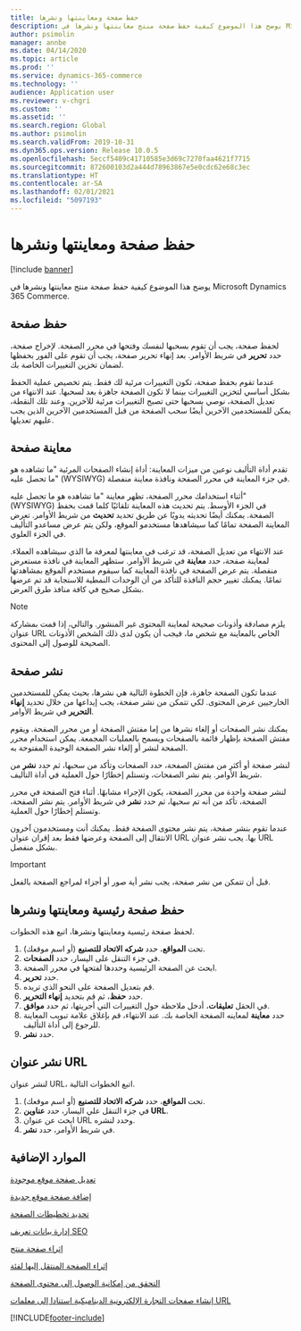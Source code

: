 ```yaml
---
title: حفظ صفحة ومعاينتها ونشرها
description: يوضح هذا الموضوع كيفية حفظ صفحة منتج معاينتها ونشرها في Microsoft Dynamics 365 Commerce.
author: psimolin
manager: annbe
ms.date: 04/14/2020
ms.topic: article
ms.prod: ''
ms.service: dynamics-365-commerce
ms.technology: ''
audience: Application user
ms.reviewer: v-chgri
ms.custom: ''
ms.assetid: ''
ms.search.region: Global
ms.author: psimolin
ms.search.validFrom: 2019-10-31
ms.dyn365.ops.version: Release 10.0.5
ms.openlocfilehash: 5eccf5409c41710585e3d69c7270faa4621f7715
ms.sourcegitcommit: 872600103d2a444d78963867e5e0cdc62e68c3ec
ms.translationtype: HT
ms.contentlocale: ar-SA
ms.lasthandoff: 02/01/2021
ms.locfileid: "5097193"
---
```

# <a name="save-preview-and-publish-a-page"></a>حفظ صفحة ومعاينتها ونشرها

[!include [banner](includes/banner.md)]

يوضح هذا الموضوع كيفية حفظ صفحة منتج معاينتها ونشرها في Microsoft Dynamics 365 Commerce.

## <a name="save-a-page"></a>حفظ صفحة

لحفظ صفحة، يجب أن تقوم بسحبها لنفسك وفتحها في محرر الصفحة. لإخراج صفحة، حدد **تحرير** في شريط الأوامر. بعد إنهاء تحرير صفحة، يجب أن تقوم على الفور بحفظها لضمان تخزين التغييرات الخاصة بك.

عندما تقوم بحفظ صفحة، تكون التغييرات مرئية لك فقط. يتم تخصيص عملية الحفظ بشكل أساسي لتخزين التغييرات بينما لا تكون الصفحة جاهزة بعد لسحبها. عند الانتهاء من تعديل الصفحة، نوصي بسحبها حتى تصبح التغييرات مرئية للآخرين. وعند تلك النقطة، يمكن للمستخدمين الآخرين أيضًا سحب الصفحة من قبل المستخدمين الآخرين الذين يجب عليهم تعديلها.

## <a name="preview-a-page"></a>معاينة صفحة

تقدم أداة التأليف نوعين من ميزات المعاينة: أداة إنشاء الصفحات المرئية "ما تشاهده هو ما تحصل عليه" (WYSIWYG) في جزء المعاينة في محرر الصفحة ونافذة معاينة منفصلة.

أثناء استخدامك محرر الصفحة، تظهر معاينة "ما تشاهده هو ما تحصل عليه" (WYSIWYG) في الجزء الأوسط. يتم تحديث هذه المعاينة تلقائيًا كلما قمت بحفظ الصفحة. يمكنك أيضًا تحديثه يدويًا عن طريق تحديد **تحديث** من شريط الأوامر. تعرض المعاينة الصفحة تمامًا كما سيشاهدها مستخدمو الموقع، ولكن يتم عرض مساعدو التأليف في الجزء العلوي.

عند الانتهاء من تعديل الصفحة، قد ترغب في معاينتها لمعرفة ما الذي سيشاهده العملاء. لمعاينة صفحة، حدد **معاينة** في شريط الأوامر. ستظهر المعاينة في نافذة مستعرض منفصلة. يتم عرض الصفحة في نافذة المعاينة كما سيقوم مستخدم الموقع بمشاهدتها تمامًا. يمكنك تغيير حجم النافذة للتأكد من أن الوحدات النمطية للاستجابة قد تم عرضها بشكل صحيح في كافة منافذ طرق العرض.

> [!NOTE]
> يلزم مصادقة وأذونات صحيحة لمعاينة المحتوى غير المنشور. والتالي، إذا قمت بمشاركة عنوان URL الخاص بالمعاينة مع شخص ما، فيجب أن يكون لدى ذلك الشخص الأذونات الصحيحة للوصول إلى المحتوى.

## <a name="publish-a-page"></a>نشر صفحة

عندما تكون الصفحة جاهزة، فإن الخطوة التالية هي نشرها، بحيث يمكن للمستخدمين الخارجيين عرض المحتوى. لكي تتمكن من نشر صفحة، يجب إيداعها من خلال تحديد **إنهاء التحرير** في شريط الأوامر.

يمكنك نشر الصفحات أو إلغاء نشرها من إما مفتش الصفحة أو من محرر الصفحة. ويقوم مفتش الصفحة بإظهار قائمة بالصفحات ويسمح بالعمليات المجمعة. يمكن استخدام محرر الصفحة لنشر أو إلغاء نشر الصفحة الوحيدة المفتوحة به.

لنشر صفحة أو أكثر من مفتش الصفحة، حدد الصفحات وتأكد من سحبها، ثم حدد **نشر** من شريط الأوامر. يتم نشر الصفحات، وتستلم إخطارًا حول العملية في أداة التأليف.

لنشر صفحة واحدة من محرر الصفحة، يكون الإجراء مشابهًا. أثناء فتح الصفحة في محرر الصفحة، تأكد من أنه تم سحبها، ثم حدد **نشر** في شريط الأوامر. يتم نشر الصفحة، وتستلم إخطارًا حول العملية.

عندما تقوم بنشر صفحة، يتم نشر محتوى الصفحة فقط. يمكنك أنت ومستخدمون آخرون الانتقال إلى الصفحة وعرضها فقط بعد إقران عنوان URL بها. يجب نشر عنوان URL بشكل منفصل.

> [!IMPORTANT]
> قبل أن تتمكن من نشر صفحة، يجب نشر أية صور أو أجزاء لمراجع الصفحة بالفعل.

## <a name="save-preview-and-publish-a-home-page"></a>حفظ صفحة رئيسية ومعاينتها ونشرها

لحفظ صفحة رئيسية ومعاينتها ونشرها، اتبع هذه الخطوات.

1. تحت **المواقع**، حدد **شركه الاتحاد للتصنيع** (أو اسم موقعك).
1. في جزء التنقل على اليسار، حدد **الصفحات**.
1. ابحث عن الصفحة الرئيسية وحددها لفتحها في محرر الصفحة.
1. حدد **تحرير**.
1. قم بتعديل الصفحة على النحو الذي تريده.
1. حدد **حفظ**، ثم قم بتحديد **إنهاء التحرير**.
1. في الحقل **تعليقات**، أدخل ملاحظة حول التغييرات التي أجريتها، ثم حدد **موافق**.
1. حدد **معاينة** لمعاينه الصفحة الخاصة بك. عند الانتهاء، قم بإغلاق علامة تبويب المعاينة للرجوع إلى أداة التأليف.
1. حدد **نشر**.

## <a name="publish-a-url"></a>نشر عنوان URL

لنشر عنوان URL، اتبع الخطوات التالية.

1. تحت **المواقع**، حدد **شركه الاتحاد للتصنيع** (أو اسم موقعك).
1. في جزء التنقل علي اليسار، حدد **عناوين URL**.
1. ابحث عن عنوان URL وحدد لنشره.
1. في شريط الأوامر، حدد **نشر**.

## <a name="additional-resources"></a>الموارد الإضافية

[تعديل صفحة موقع موجودة](modify-existing-page.md)

[إضافة صفحة موقع جديدة](add-new-page.md)

[تحديد تخطيطات الصفحة](select-page-layouts.md)

[إدارة بيانات تعريف SEO](manage-seo-metadata.md)

[إثراء صفحة منتج](enrich-product-page.md)

[إثراء الصفحة المنتقل إليها‬ لفئة](enrich-category-page.md)

[التحقق من إمكانية الوصول إلى محتوى الصفحة](verify-accessibility.md)

[إنشاء صفحات التجارة الإلكترونية الديناميكية استنادا إلى معلمات URL](create-dynamic-pages.md)


[!INCLUDE[footer-include](../includes/footer-banner.md)]